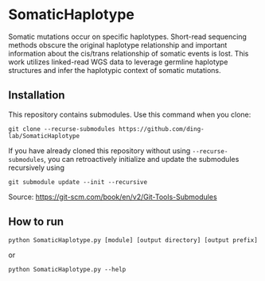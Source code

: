 # SomaticHaplotype

Somatic mutations occur on specific haplotypes. Short-read sequencing methods obscure the original haplotype relationship and important information about the cis/trans relationship of somatic events is lost. This work utilizes linked-read WGS data to leverage germline haplotype structures and infer the haplotypic context of somatic mutations.

## Installation

This repository contains submodules. Use this command when you clone: 

`git clone --recurse-submodules https://github.com/ding-lab/SomaticHaplotype`

If you have already cloned this repository without using `--recurse-submodules`, you can retroactively initialize and update the submodules recursively using

`git submodule update --init --recursive`

Source: https://git-scm.com/book/en/v2/Git-Tools-Submodules

## How to run

```python SomaticHaplotype.py [module] [output directory] [output prefix]```

or

```python SomaticHaplotype.py --help```
